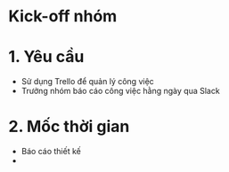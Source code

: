 # Kick-off nhóm

# 1. Yêu cầu

- Sử dụng Trello để quản lý công việc
- Trưởng nhóm báo cáo công việc hằng ngày qua Slack

# 2. Mốc thời gian

- Báo cáo thiết kế
-